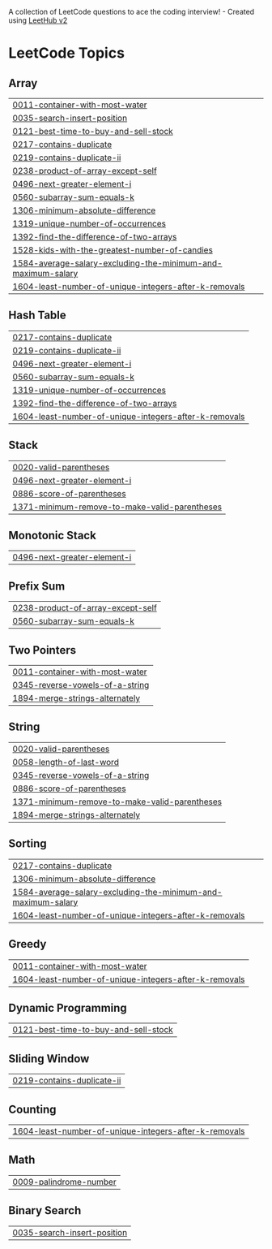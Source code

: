 A collection of LeetCode questions to ace the coding interview! - Created using [LeetHub v2](https://github.com/arunbhardwaj/LeetHub-2.0)
<!---LeetCode Topics Start-->
# LeetCode Topics
## Array
|  |
| ------- |
| [0011-container-with-most-water](https://github.com/A-shoking/Leed_Code/tree/master/0011-container-with-most-water) |
| [0035-search-insert-position](https://github.com/A-shoking/Leed_Code/tree/master/0035-search-insert-position) |
| [0121-best-time-to-buy-and-sell-stock](https://github.com/A-shoking/Leed_Code/tree/master/0121-best-time-to-buy-and-sell-stock) |
| [0217-contains-duplicate](https://github.com/A-shoking/Leed_Code/tree/master/0217-contains-duplicate) |
| [0219-contains-duplicate-ii](https://github.com/A-shoking/Leed_Code/tree/master/0219-contains-duplicate-ii) |
| [0238-product-of-array-except-self](https://github.com/A-shoking/Leed_Code/tree/master/0238-product-of-array-except-self) |
| [0496-next-greater-element-i](https://github.com/A-shoking/Leed_Code/tree/master/0496-next-greater-element-i) |
| [0560-subarray-sum-equals-k](https://github.com/A-shoking/Leed_Code/tree/master/0560-subarray-sum-equals-k) |
| [1306-minimum-absolute-difference](https://github.com/A-shoking/Leed_Code/tree/master/1306-minimum-absolute-difference) |
| [1319-unique-number-of-occurrences](https://github.com/A-shoking/Leed_Code/tree/master/1319-unique-number-of-occurrences) |
| [1392-find-the-difference-of-two-arrays](https://github.com/A-shoking/Leed_Code/tree/master/1392-find-the-difference-of-two-arrays) |
| [1528-kids-with-the-greatest-number-of-candies](https://github.com/A-shoking/Leed_Code/tree/master/1528-kids-with-the-greatest-number-of-candies) |
| [1584-average-salary-excluding-the-minimum-and-maximum-salary](https://github.com/A-shoking/Leed_Code/tree/master/1584-average-salary-excluding-the-minimum-and-maximum-salary) |
| [1604-least-number-of-unique-integers-after-k-removals](https://github.com/A-shoking/Leed_Code/tree/master/1604-least-number-of-unique-integers-after-k-removals) |
## Hash Table
|  |
| ------- |
| [0217-contains-duplicate](https://github.com/A-shoking/Leed_Code/tree/master/0217-contains-duplicate) |
| [0219-contains-duplicate-ii](https://github.com/A-shoking/Leed_Code/tree/master/0219-contains-duplicate-ii) |
| [0496-next-greater-element-i](https://github.com/A-shoking/Leed_Code/tree/master/0496-next-greater-element-i) |
| [0560-subarray-sum-equals-k](https://github.com/A-shoking/Leed_Code/tree/master/0560-subarray-sum-equals-k) |
| [1319-unique-number-of-occurrences](https://github.com/A-shoking/Leed_Code/tree/master/1319-unique-number-of-occurrences) |
| [1392-find-the-difference-of-two-arrays](https://github.com/A-shoking/Leed_Code/tree/master/1392-find-the-difference-of-two-arrays) |
| [1604-least-number-of-unique-integers-after-k-removals](https://github.com/A-shoking/Leed_Code/tree/master/1604-least-number-of-unique-integers-after-k-removals) |
## Stack
|  |
| ------- |
| [0020-valid-parentheses](https://github.com/A-shoking/Leed_Code/tree/master/0020-valid-parentheses) |
| [0496-next-greater-element-i](https://github.com/A-shoking/Leed_Code/tree/master/0496-next-greater-element-i) |
| [0886-score-of-parentheses](https://github.com/A-shoking/Leed_Code/tree/master/0886-score-of-parentheses) |
| [1371-minimum-remove-to-make-valid-parentheses](https://github.com/A-shoking/Leed_Code/tree/master/1371-minimum-remove-to-make-valid-parentheses) |
## Monotonic Stack
|  |
| ------- |
| [0496-next-greater-element-i](https://github.com/A-shoking/Leed_Code/tree/master/0496-next-greater-element-i) |
## Prefix Sum
|  |
| ------- |
| [0238-product-of-array-except-self](https://github.com/A-shoking/Leed_Code/tree/master/0238-product-of-array-except-self) |
| [0560-subarray-sum-equals-k](https://github.com/A-shoking/Leed_Code/tree/master/0560-subarray-sum-equals-k) |
## Two Pointers
|  |
| ------- |
| [0011-container-with-most-water](https://github.com/A-shoking/Leed_Code/tree/master/0011-container-with-most-water) |
| [0345-reverse-vowels-of-a-string](https://github.com/A-shoking/Leed_Code/tree/master/0345-reverse-vowels-of-a-string) |
| [1894-merge-strings-alternately](https://github.com/A-shoking/Leed_Code/tree/master/1894-merge-strings-alternately) |
## String
|  |
| ------- |
| [0020-valid-parentheses](https://github.com/A-shoking/Leed_Code/tree/master/0020-valid-parentheses) |
| [0058-length-of-last-word](https://github.com/A-shoking/Leed_Code/tree/master/0058-length-of-last-word) |
| [0345-reverse-vowels-of-a-string](https://github.com/A-shoking/Leed_Code/tree/master/0345-reverse-vowels-of-a-string) |
| [0886-score-of-parentheses](https://github.com/A-shoking/Leed_Code/tree/master/0886-score-of-parentheses) |
| [1371-minimum-remove-to-make-valid-parentheses](https://github.com/A-shoking/Leed_Code/tree/master/1371-minimum-remove-to-make-valid-parentheses) |
| [1894-merge-strings-alternately](https://github.com/A-shoking/Leed_Code/tree/master/1894-merge-strings-alternately) |
## Sorting
|  |
| ------- |
| [0217-contains-duplicate](https://github.com/A-shoking/Leed_Code/tree/master/0217-contains-duplicate) |
| [1306-minimum-absolute-difference](https://github.com/A-shoking/Leed_Code/tree/master/1306-minimum-absolute-difference) |
| [1584-average-salary-excluding-the-minimum-and-maximum-salary](https://github.com/A-shoking/Leed_Code/tree/master/1584-average-salary-excluding-the-minimum-and-maximum-salary) |
| [1604-least-number-of-unique-integers-after-k-removals](https://github.com/A-shoking/Leed_Code/tree/master/1604-least-number-of-unique-integers-after-k-removals) |
## Greedy
|  |
| ------- |
| [0011-container-with-most-water](https://github.com/A-shoking/Leed_Code/tree/master/0011-container-with-most-water) |
| [1604-least-number-of-unique-integers-after-k-removals](https://github.com/A-shoking/Leed_Code/tree/master/1604-least-number-of-unique-integers-after-k-removals) |
## Dynamic Programming
|  |
| ------- |
| [0121-best-time-to-buy-and-sell-stock](https://github.com/A-shoking/Leed_Code/tree/master/0121-best-time-to-buy-and-sell-stock) |
## Sliding Window
|  |
| ------- |
| [0219-contains-duplicate-ii](https://github.com/A-shoking/Leed_Code/tree/master/0219-contains-duplicate-ii) |
## Counting
|  |
| ------- |
| [1604-least-number-of-unique-integers-after-k-removals](https://github.com/A-shoking/Leed_Code/tree/master/1604-least-number-of-unique-integers-after-k-removals) |
## Math
|  |
| ------- |
| [0009-palindrome-number](https://github.com/A-shoking/Leed_Code/tree/master/0009-palindrome-number) |
## Binary Search
|  |
| ------- |
| [0035-search-insert-position](https://github.com/A-shoking/Leed_Code/tree/master/0035-search-insert-position) |
<!---LeetCode Topics End-->